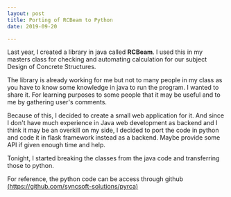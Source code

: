 ```yaml
---
layout: post
title: Porting of RCBeam to Python
date: 2019-09-20

---
```


Last year, I created a library in java called **RCBeam**. I used this in my masters class for
checking and automating calculation for our subject Design of Concrete Structures.

The library is already working for me but not to many people in my class as you have to know some knowledge in
java to run the program. I wanted to share it. For learning purposes to some people that it may be useful and to me
by gathering user's comments.

Because of this, I decided to create a small web application for it. And since I don't have much experience in Java
web development as backend and I think it may be an overkill on my side, I decided to port the code in python and
code it in flask framework instead as a backend. Maybe provide some API if given enough time and help.

Tonight, I started breaking the classes from the java code and transferring those to python.

For reference, the python code can be access through github [(https://github.com/syncsoft-solutions/pyrca)](https://github.com/syncsoft-solutions/pyrca)
